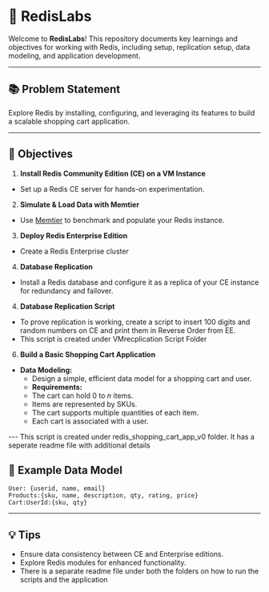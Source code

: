 # 🚀 RedisLabs

Welcome to **RedisLabs**! 
This repository documents key learnings and objectives for working with Redis, including setup, replication setup, data modeling, and application development.

---

## 📚 Problem Statement

Explore Redis by installing, configuring, and leveraging its features to build a scalable shopping cart application.

---

## 🎯 Objectives

1. **Install Redis Community Edition (CE) on a VM Instance**
  - Set up a Redis CE server for hands-on experimentation.

2. **Simulate & Load Data with Memtier**
  - Use [Memtier](https://github.com/RedisLabs/memtier_benchmark) to benchmark and populate your Redis instance.

3. **Deploy Redis Enterprise Edition**
  - Create a Redis Enterprise cluster 

4. **Database Replication**
  - Install a Redis database and configure it as a replica of your CE instance for redundancy and failover.

4. **Database Replication Script**
  - To prove replication is working, create a script to insert 100 digits and random numbers on CE and print them in Reverse Order from EE.
  - This script is created under VMrecplication Script Folder


6. **Build a Basic Shopping Cart Application**
  - **Data Modeling:**  
    - Design a simple, efficient data model for a shopping cart and user.
    - **Requirements:**
     - The cart can hold 0 to _n_ items.
     - Items are represented by SKUs.
     - The cart supports multiple quantities of each item.
     - Each cart is associated with a user.

--- This script is created under redis_shopping_cart_app_v0 folder. It has a seperate readme file with additional details

## 🛒 Example Data Model

```plaintext
User: {userid, name, email} 
Products:{sku, name, description, qty, rating, price}
Cart:UserId:{sku, qty}

```

---

## 💡 Tips
- Ensure data consistency between CE and Enterprise editions.
- Explore Redis modules for enhanced functionality.
- There is a separate readme file under both the folders on how to run the scripts and the application

